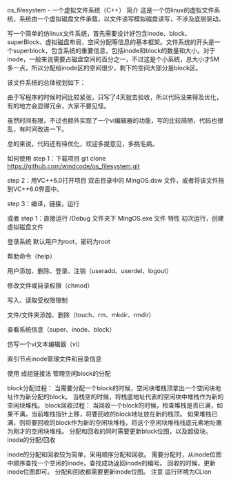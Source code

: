 os_filesystem - 一个虚拟文件系统（C++）
简介
这是一个仿linux的虚拟文件系统，系统由一个虚拟磁盘文件承载，以文件读写模拟磁盘读写，不涉及底层驱动。

写一个简单的仿linux文件系统，首先需要设计好包含inode、block、superBlock、虚拟磁盘布局，空间分配等信息的基本框架。文件系统的开头是一个superblock，包含系统的重要信息，包括inode和block的数量和大小。对于inode，一般来说需要占磁盘空间的百分之一，不过这是个小系统，总大小才5M多一点，所以分配给inode区的空间很少，剩下的空间大部分是block区。

该文件系统的总体规划如下：


由于写程序的时候时间比较紧张，只写了4天就去验收，所以代码没来得及优化，有的地方会显得冗余，大家不要见怪。

虽然时间有限，不过也额外实现了一个vi编辑器的功能，写的比较简陋，代码也很乱，有时间改进一下。

总的来说，代码还有待优化，欢迎多提意见，多挑毛病。

如何使用
step 1：下载项目
git clone https://github.com/windcode/os_filesystem.git

step 2：用VC++6.0打开项目
双击目录中的 MingOS.dsw 文件，或者将该文件拖到VC++6.0界面中。

step 3：编译，链接，运行


或者
step 1：直接运行 /Debug 文件夹下 MingOS.exe 文件
特性
初次运行，创建虚拟磁盘文件


登录系统
默认用户为root，密码为root



帮助命令（help）


用户添加、删除、登录、注销（useradd、userdel、logout）


修改文件或目录权限（chmod）


写入、读取受权限限制


文件/文件夹添加、删除（touch、rm、mkdir、rmdir）


查看系统信息（super、inode、block）


仿写一个vi文本编辑器（vi）


索引节点inode管理文件和目录信息

使用 成组链接法 管理空闲block的分配

block分配过程： 当需要分配一个block的时候，空闲块堆栈顶拿出一个空闲块地址作为新分配的block。 当栈空的时候，将栈底地址代表的空闲块中堆栈作为新的空闲块堆栈。
block回收过程： 当回收一个block的时候，检查堆栈是否已满，如果不满，当前堆栈指针上移，将要回收的block地址放在新的栈顶。 如果堆栈已满，则将要回收的block作为新的空闲块堆栈，将这个空闲块堆栈栈底元素地址置为刚才的空闲块堆栈。
分配和回收的同时需要更新block位图，以及超级块。
inode的分配/回收

inode的分配和回收较为简单，采用顺序分配和回收。
需要分配时，从inode位图中顺序查找一个空闲的inode，查找成功返回inode的编号。
回收的时候，更新inode位图即可。
分配和回收都需要更新inode位图。
注意
运行环境为CLion
